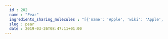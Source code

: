 ```yaml
---
  id : 202
  name : "Pear"
  ingredients_sharing_molecules : "[{'name': 'Apple', 'wiki': 'Apple', 'id': 162, 'category': 'Fruit', 'common_molecules': [89594, 5280443, 13654, 7997, 8103, 8048, 6054, 17100, 985, 5280598, 527, 439263, 284, 9064, 8094, 638278, 6072, 26447, 5363388, 644104, 5280511, 650, 5367719, 13144, 4788, 637775, 8129, 61020, 247, 8452, 853433, 72276, 6560, 638011, 1889, 15394, 5280445, 8908, 637566, 240, 33931, 12209, 444539, 5365811, 8025, 5372954, 8130, 798, 6569, 261, 5281168, 441005, 7284, 5780, 72277, 6561, 65084, 7895, 637542, 441484, 65064, 7002, 5367412, 107971, 5284639, 10448, 31276, 338, 7288, 8723, 11552, 79803, 1110, 6050, 5280804, 6986, 5318042, 3776, 12278, 107905, 31260, 440936, 2345, 5280863, 784, 10393, 439341, 7150, 5364399, 5280343, 1549026, 126, 5281162, 998, 7847, 445070, 768, 8091, 323, 1183, 7915, 9862, 5281708, 637511, 7802, 31272, 6202, 5284503, 802, 957, 72, 61503, 643941, 177, 999, 439246, 244, 10895, 8768, 8159, 1130, 454, 5281516, 107, 878, 7803, 6584, 18635, 8038, 7858, 31246, 8857, 5315892, 11509, 180, 6184, 643779, 6251, 439533, 11128, 31289, 7654]}, {'name': 'Grape', 'wiki': 'Grape', 'id': 182, 'category': 'Fruit', 'common_molecules': [89594, 5280443, 5280598, 7997, 5367719, 8048, 6054, 17100, 985, 7284, 527, 9064, 8094, 638278, 6072, 26447, 5363388, 644104, 5280511, 650, 8103, 13144, 4788, 637775, 61020, 247, 8452, 853433, 72276, 6560, 638011, 1889, 15394, 5280445, 8908, 637566, 240, 33931, 12209, 444539, 31283, 5372954, 8130, 798, 6569, 441005, 72277, 6561, 65084, 7895, 637542, 441484, 8051, 7002, 107971, 5284639, 10448, 31276, 338, 7288, 8723, 11552, 79803, 1110, 6050, 5280804, 6986, 5318042, 12278, 107905, 31260, 2345, 5280863, 784, 10393, 439341, 7150, 5280343, 1549026, 126, 5281162, 998, 7847, 445070, 768, 8091, 323, 1183, 7915, 9862, 5281708, 637511, 65064, 6202, 5284503, 802, 957, 72, 61503, 643941, 999, 439246, 244, 10895, 8768, 5365811, 439263, 1130, 454, 5281516, 107, 878, 7803, 6584, 18635, 8038, 7858, 8857, 5315892, 11509, 180, 6184, 643779, 6251, 439533, 11128, 31289, 7654]}, {'name': 'Peach', 'wiki': 'Peach#Nectarines', 'id': 201, 'category': 'Fruit', 'common_molecules': [89594, 5280443, 5280598, 7997, 5367719, 6054, 17100, 5367412, 527, 9064, 8094, 638278, 6072, 26447, 5363388, 644104, 5280511, 650, 768, 8103, 13144, 4788, 637775, 8129, 61020, 247, 8452, 853433, 72276, 638011, 1889, 15394, 5280445, 8908, 637566, 240, 33931, 12209, 5365811, 8025, 8130, 798, 6569, 5281168, 441005, 7284, 5780, 72277, 6561, 65084, 637542, 441484, 8051, 7002, 107971, 5284639, 10448, 31276, 338, 7288, 8723, 11552, 79803, 1110, 6050, 5280804, 6986, 5318042, 12278, 107905, 31260, 2345, 5280863, 784, 10393, 439341, 7150, 5364399, 5280343, 1549026, 126, 998, 7847, 445070, 6584, 8091, 323, 1183, 7915, 9862, 5281708, 637511, 7802, 65064, 6202, 5284503, 802, 957, 72, 61503, 643941, 999, 439246, 244, 8768, 439263, 1130, 454, 107, 878, 444539, 18635, 8038, 7858, 8857, 5315892, 11509, 180, 6184, 643779, 6251, 7720, 439533, 11128, 31289, 7654]}, {'name': 'Strawberry', 'wiki': 'Strawberry', 'id': 234, 'category': 'Berry', 'common_molecules': [89594, 5280443, 5280598, 7997, 5367719, 6054, 17100, 985, 7284, 527, 284, 9064, 8094, 638278, 6072, 26447, 5363388, 644104, 5280511, 650, 8103, 13144, 4788, 637775, 61020, 247, 8452, 853433, 72276, 638011, 1889, 15394, 5280445, 8908, 637566, 240, 33931, 12209, 5365811, 8025, 5372954, 8130, 798, 6569, 261, 5281168, 441005, 72277, 6561, 65084, 7895, 637542, 441484, 7002, 107971, 5284639, 10448, 338, 7288, 8723, 11552, 79803, 1110, 6050, 5280804, 6986, 5318042, 12278, 107905, 31260, 2345, 5280863, 784, 10393, 439341, 7150, 5280343, 1549026, 126, 998, 7847, 445070, 768, 8091, 323, 1183, 7915, 9862, 5281708, 637511, 65064, 6202, 5284503, 802, 180, 72, 61503, 643941, 177, 999, 439246, 244, 8768, 439263, 1130, 454, 107, 878, 444539, 6584, 18635, 8038, 7858, 8857, 5315892, 11509, 6184, 643779, 6251, 7720, 439533, 11128, 7654]}, {'name': 'Apricot', 'wiki': 'Apricot', 'id': 164, 'category': 'Fruit', 'common_molecules': [89594, 5280443, 5280598, 7997, 6054, 17100, 7284, 527, 439263, 9064, 8094, 638278, 6072, 26447, 5363388, 644104, 5280511, 650, 5367719, 13144, 4788, 637775, 61020, 247, 8452, 853433, 72276, 6560, 638011, 1889, 15394, 5280445, 8908, 637566, 240, 33931, 12209, 444539, 31283, 8130, 798, 6569, 5281168, 441005, 5780, 72277, 6561, 65084, 7895, 637542, 441484, 107971, 5284639, 10448, 31276, 338, 7288, 8723, 11552, 79803, 1110, 6050, 5280804, 6986, 5318042, 12278, 107905, 31260, 2345, 5280863, 784, 10393, 439341, 7150, 5280343, 1549026, 126, 998, 7847, 445070, 768, 8091, 323, 1183, 9862, 5281708, 637511, 65064, 6202, 5284503, 802, 957, 72, 61503, 643941, 999, 439246, 244, 10895, 8768, 5365811, 8159, 1130, 454, 107, 878, 7803, 18635, 8038, 7858, 8857, 5315892, 11509, 180, 6184, 643779, 6251, 439533, 11128, 31289, 7654]}]"
  slug : pear
  date : 2019-03-26T08:47:11+01:00
---
```



